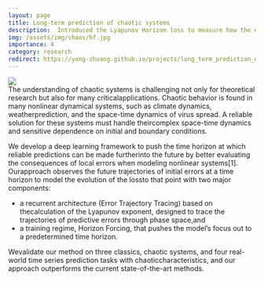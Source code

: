 ```yaml
---
layout: page
title: Long-term prediction of chaotic systems
description:  Introduced the Lyapunov Horizon loss to measure how the error divergence of a forecasting sequence evolves in a chaotic system and developed a new deep recurrent architecture capable of learning the state evolution of various chaotic dynamical systems, substantially extending the prediction horizon.
img: /assets/img/chaos/hf.jpg
importance: 4
category: research
redirect: https://yong-zhuang.github.io/projects/long_term_prediction_of_chaotic_systems/
---
```


<div class="post">
    <div class="profile float-right w-50">
        <img class="img-fluid" src="{{ 'chaos/hf.jpg' | prepend: '/assets/img/' | relative_url }}"/>
    </div>
</div>
The understanding of chaotic systems is challenging not only for theoretical research but also for many criticalapplications. Chaotic behavior is found in many nonlinear dynamical systems, such as climate dynamics, weatherprediction, and the space-time dynamics of virus spread.  A reliable solution for these systems must handle theircomplex space-time dynamics and sensitive dependence on initial and boundary conditions.

We develop a deep learning framework to push the time horizon at which reliable predictions can be made furtherinto the future by better evaluating the consequences of local errors when modeling nonlinear systems[1].  Ourapproach  observes  the  future  trajectories  of  initial  errors  at  a  time  horizon  to  model  the  evolution  of  the  lossto  that  point  with  two  major  components:  
- a recurrent  architecture  (Error  Trajectory  Tracing)  based  on  thecalculation of the Lyapunov exponent, designed to trace the trajectories of predictive errors through phase space,and 
- a training regime, Horizon Forcing, that pushes the model’s focus out to a predetermined time horizon. 

Wevalidate our method on three classics, chaotic systems, and four real-world time series prediction tasks with chaoticcharacteristics, and our approach outperforms the current state-of-the-art methods.